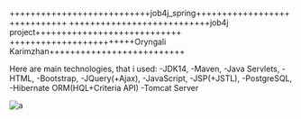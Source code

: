 +++++++++++++++++++++++++++job4j_spring+++++++++++++++++++++++++++++
+++++++++++++++++++++++++++job4j project++++++++++++++++++++++++++++
++++++++++++++++++++++++Oryngali Karimzhan++++++++++++++++++++++++++


Here are main technologies, that i used:
-JDK14,
-Maven,
-Java Servlets,
-HTML,
-Bootstrap,
-JQuery(+Ajax),
-JavaScript,
-JSP(+JSTL),
-PostgreSQL,
-Hibernate ORM(HQL+Criteria API)
-Tomcat Server


![a](images/a)
